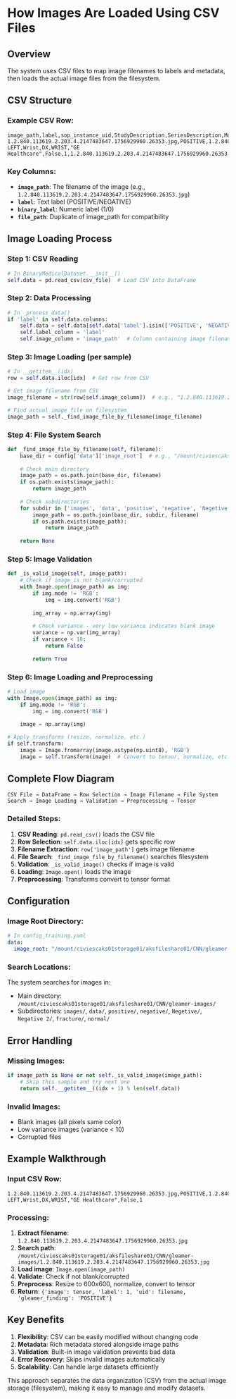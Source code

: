 # How Images Are Loaded Using CSV Files

## Overview
The system uses CSV files to map image filenames to labels and metadata, then loads the actual image files from the filesystem.

## CSV Structure

### Example CSV Row:
```csv
image_path,label,sop_instance_uid,StudyDescription,SeriesDescription,Modality,BodyPartExamined,Manufacturer,is_report,binary_label,file_path
1.2.840.113619.2.203.4.2147483647.1756929960.26353.jpg,POSITIVE,1.2.840.113619.2.203.4.2147483647.1756929960.26353,WRIST LEFT,Wrist,DX,WRIST,"GE Healthcare",False,1,1.2.840.113619.2.203.4.2147483647.1756929960.26353.jpg
```

### Key Columns:
- **`image_path`**: The filename of the image (e.g., `1.2.840.113619.2.203.4.2147483647.1756929960.26353.jpg`)
- **`label`**: Text label (POSITIVE/NEGATIVE)
- **`binary_label`**: Numeric label (1/0)
- **`file_path`**: Duplicate of image_path for compatibility

## Image Loading Process

### Step 1: CSV Reading
```python
# In BinaryMedicalDataset.__init__()
self.data = pd.read_csv(csv_file)  # Load CSV into DataFrame
```

### Step 2: Data Processing
```python
# In _process_data()
if 'label' in self.data.columns:
    self.data = self.data[self.data['label'].isin(['POSITIVE', 'NEGATIVE'])]
    self.label_column = 'label'
    self.image_column = 'image_path'  # Column containing image filenames
```

### Step 3: Image Loading (per sample)
```python
# In __getitem__(idx)
row = self.data.iloc[idx]  # Get row from CSV

# Get image filename from CSV
image_filename = str(row[self.image_column])  # e.g., "1.2.840.113619.2.203.4.2147483647.1756929960.26353.jpg"

# Find actual image file on filesystem
image_path = self._find_image_file_by_filename(image_filename)
```

### Step 4: File System Search
```python
def _find_image_file_by_filename(self, filename):
    base_dir = config['data']['image_root']  # e.g., "/mount/civiescaks01storage01/aksfileshare01/CNN/gleamer-images/"
    
    # Check main directory
    image_path = os.path.join(base_dir, filename)
    if os.path.exists(image_path):
        return image_path
    
    # Check subdirectories
    for subdir in ['images', 'data', 'positive', 'negative', 'Negetive', 'Negative 2', 'fracture', 'normal']:
        image_path = os.path.join(base_dir, subdir, filename)
        if os.path.exists(image_path):
            return image_path
    
    return None
```

### Step 5: Image Validation
```python
def _is_valid_image(self, image_path):
    # Check if image is not blank/corrupted
    with Image.open(image_path) as img:
        if img.mode != 'RGB':
            img = img.convert('RGB')
        
        img_array = np.array(img)
        
        # Check variance - very low variance indicates blank image
        variance = np.var(img_array)
        if variance < 10:
            return False
        
        return True
```

### Step 6: Image Loading and Preprocessing
```python
# Load image
with Image.open(image_path) as img:
    if img.mode != 'RGB':
        img = img.convert('RGB')
    
    image = np.array(img)

# Apply transforms (resize, normalize, etc.)
if self.transform:
    image = Image.fromarray(image.astype(np.uint8), 'RGB')
    image = self.transform(image)  # Convert to tensor, normalize, etc.
```

## Complete Flow Diagram

```
CSV File → DataFrame → Row Selection → Image Filename → File System Search → Image Loading → Validation → Preprocessing → Tensor
```

### Detailed Steps:

1. **CSV Reading**: `pd.read_csv()` loads the CSV file
2. **Row Selection**: `self.data.iloc[idx]` gets specific row
3. **Filename Extraction**: `row['image_path']` gets image filename
4. **File Search**: `_find_image_file_by_filename()` searches filesystem
5. **Validation**: `_is_valid_image()` checks if image is valid
6. **Loading**: `Image.open()` loads the image
7. **Preprocessing**: Transforms convert to tensor format

## Configuration

### Image Root Directory:
```yaml
# In config_training.yaml
data:
  image_root: "/mount/civiescaks01storage01/aksfileshare01/CNN/gleamer-images/"
```

### Search Locations:
The system searches for images in:
- Main directory: `/mount/civiescaks01storage01/aksfileshare01/CNN/gleamer-images/`
- Subdirectories: `images/`, `data/`, `positive/`, `negative/`, `Negetive/`, `Negative 2/`, `fracture/`, `normal/`

## Error Handling

### Missing Images:
```python
if image_path is None or not self._is_valid_image(image_path):
    # Skip this sample and try next one
    return self.__getitem__((idx + 1) % len(self.data))
```

### Invalid Images:
- Blank images (all pixels same color)
- Low variance images (variance < 10)
- Corrupted files

## Example Walkthrough

### Input CSV Row:
```csv
1.2.840.113619.2.203.4.2147483647.1756929960.26353.jpg,POSITIVE,1.2.840.113619.2.203.4.2147483647.1756929960.26353,WRIST LEFT,Wrist,DX,WRIST,"GE Healthcare",False,1
```

### Processing:
1. **Extract filename**: `1.2.840.113619.2.203.4.2147483647.1756929960.26353.jpg`
2. **Search path**: `/mount/civiescaks01storage01/aksfileshare01/CNN/gleamer-images/1.2.840.113619.2.203.4.2147483647.1756929960.26353.jpg`
3. **Load image**: `Image.open(image_path)`
4. **Validate**: Check if not blank/corrupted
5. **Preprocess**: Resize to 600x600, normalize, convert to tensor
6. **Return**: `{'image': tensor, 'label': 1, 'uid': filename, 'gleamer_finding': 'POSITIVE'}`

## Key Benefits

1. **Flexibility**: CSV can be easily modified without changing code
2. **Metadata**: Rich metadata stored alongside image paths
3. **Validation**: Built-in image validation prevents bad data
4. **Error Recovery**: Skips invalid images automatically
5. **Scalability**: Can handle large datasets efficiently

This approach separates the data organization (CSV) from the actual image storage (filesystem), making it easy to manage and modify datasets.
